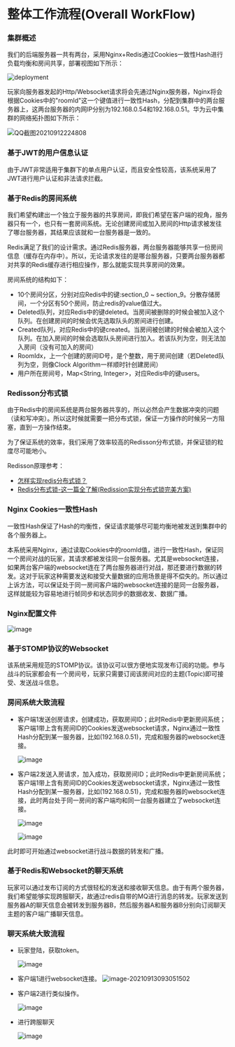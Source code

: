 # 整体工作流程(Overall WorkFlow)

### 集群概述

我们的后端服务器一共有两台，采用Nginx+Redis通过Cookies一致性Hash进行负载均衡和房间共享，部署视图如下所示：

![deployment](https://cdn.jsdelivr.net/gh/Okabe-Rintarou-0/web-images@master/books/deployment.3mqhw42fryu0.png)

玩家向服务器发起的Http/Websocket请求将会先通过Nginx服务器，Nginx将会根据Cookies中的"roomId"这一个键值进行一致性Hash，分配到集群中的两台服务器上，这两台服务器的内网IP分别为192.168.0.54和192.168.0.51。华为云中集群的网络拓扑图如下所示：

![QQ截图20210912224808](https://cdn.jsdelivr.net/gh/Okabe-Rintarou-0/web-images@master/books/QQ截图20210912224808.78005krvcxk0.png)

### 基于JWT的用户信息认证

由于JWT非常适用于集群下的单点用户认证，而且安全性较高，该系统采用了JWT进行用户认证和非法请求拦截。

### 基于Redis的房间系统

我们希望构建出一个独立于服务器的共享房间，即我们希望在客户端的视角，服务器只有一个，也只有一套房间系统。无论创建房间或加入房间的Http请求被发往了哪台服务器，其结果应该就和一台服务器是一致的。

Redis满足了我们的设计需求。通过Redis服务器，两台服务器能够共享一份房间信息（缓存在内存中）。所以，无论请求发往的是哪台服务器，只要两台服务器都对共享的Redis缓存进行相应操作，那么就能实现共享房间的效果。

房间系统的结构如下：

+ 10个房间分区，分别对应Redis中的键:section_0 ~ section_9。分散存储房间，一个分区有50个房间，防止redis的value值过大。
+ Deleted队列，对应Redis中的键deleted。当房间被删除的时候会被加入这个队列。在创建房间的时候会优先选取队头的房间进行创建。
+ Created队列，对应Redis中的键created。当房间被创建的时候会被加入这个队列。在加入房间的时候会选取队头房间进行加入。若该队列为空，则无法加入房间（没有可加入的房间）
+ RoomIdx，上一个创建的房间ID号，是个整数，用于房间创建（若Deleted队列为空，则像Clock Algorithm一样顺时针创建房间）
+ 用户所在房间号，Map<String, Integer>，对应Redis中的键users。

### Redisson分布式锁

由于Redis中的房间系统是两台服务器共享的，所以必然会产生数据冲突的问题（读和写冲突）。所以这时候就需要一把分布式锁，保证一方操作的时候另一方阻塞，直到一方操作结束。

为了保证系统的效率，我们采用了效率较高的Redisson分布式锁，并保证锁的粒度尽可能地小。

Redisson原理参考：

+ [怎样实现redis分布式锁？](https://www.zhihu.com/question/300767410/answer/1749442787)
+ [Redis分布式锁-这一篇全了解(Redission实现分布式锁完美方案)](https://blog.csdn.net/asd051377305/article/details/108384490)

### Nginx Cookies一致性Hash

一致性Hash保证了Hash的均衡性，保证请求能够尽可能均衡地被发送到集群中的各个服务器上。

本系统采用Nginx，通过读取Cookies中的roomId值，进行一致性Hash，保证同一个房间对战的玩家，其请求都被发往同一台服务器。尤其是websocket连接，如果两台客户端的websocket连在了两台服务器进行对战，那还要进行数据的转发。这对于玩家这种需要发送和接受大量数据的应用场景是得不偿失的。所以通过上诉方法，可以保证处于同一房间客户端的websocket连接的是同一台服务器，这样就能较为容易地进行帧同步和状态同步的数据收发、数据广播。

### Nginx配置文件

![image](https://cdn.jsdelivr.net/gh/Okabe-Rintarou-0/web-images@master/books/image.6v86dwz8eiw0.png)

### 基于STOMP协议的Websocket

该系统采用规范的STOMP协议。该协议可以很方便地实现发布订阅的功能。参与战斗的玩家都会有一个房间号，玩家只需要订阅该房间对应的主题(Topic)即可接受、发送战斗信息。

### 房间系统大致流程

+ 客户端1发送创房请求，创建成功，获取房间ID；此时Redis中更新房间系统；客户端1带上含有房间ID的Cookies发送websocket请求，Nginx通过一致性Hash分配到某一服务器，比如(192.168.0.51)，完成和服务器的websocket连接。

  ![image](https://cdn.jsdelivr.net/gh/Okabe-Rintarou-0/web-images@master/books/image.1aln8wy54tmo.png)

+ 客户端2发送入房请求，加入成功，获取房间ID；此时Redis中更新房间系统；客户端1带上含有房间ID的Cookies发送websocket请求，Nginx通过一致性Hash分配到某一服务器，比如(192.168.0.51)，完成和服务器的websocket连接，此时两台处于同一房间的客户端均和同一台服务器建立了websocket连接。

  ![image](https://cdn.jsdelivr.net/gh/Okabe-Rintarou-0/web-images@master/books/image.1y0w3dti0m0w.png)

  ![image](https://cdn.jsdelivr.net/gh/Okabe-Rintarou-0/web-images@master/books/image.2ns848j2lds0.png)

此时即可开始通过websocket进行战斗数据的转发和广播。

### 基于Redis和Websocket的聊天系统

玩家可以通过发布订阅的方式很轻松的发送和接收聊天信息。由于有两个服务器，我们希望能够实现跨服聊天，故通过redis自带的MQ进行消息的转发。玩家发送到服务器A的聊天信息会被转发到服务器B，然后服务器A和服务器B分别向订阅聊天主题的客户端广播聊天信息。

### 聊天系统大致流程

+ 玩家登陆，获取token。

  ![image](https://cdn.jsdelivr.net/gh/Okabe-Rintarou-0/web-images@master/books/image.1krmwv7sndy8.png)

+ 客户端1进行websocket连接。
  ![image-20210913093051502](https://cdn.jsdelivr.net/gh/Okabe-Rintarou-0/web-images@master/books/image-20210913093051502.51rccizpn3k0.png)

+ 客户端2进行类似操作。

  ![image](https://cdn.jsdelivr.net/gh/Okabe-Rintarou-0/web-images@master/books/image.658klvkwank0.png)

+ 进行跨服聊天

  ![image](https://cdn.jsdelivr.net/gh/Okabe-Rintarou-0/web-images@master/books/image.6sizrhk4gzk0.png)
